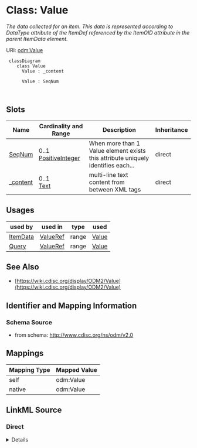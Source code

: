# Class: Value


_The data collected for an item. This data is represented according to DataType attribute of the ItemDef referenced by the ItemOID attribute in the parent ItemData element._





URI: [odm:Value](http://www.cdisc.org/ns/odm/v2.0/Value)



```mermaid
 classDiagram
    class Value
      Value : _content
        
      Value : SeqNum
        
      
```




<!-- no inheritance hierarchy -->


## Slots

| Name | Cardinality and Range | Description | Inheritance |
| ---  | --- | --- | --- |
| [SeqNum](SeqNum.md) | 0..1 <br/> [PositiveInteger](PositiveInteger.md) | When more than 1 Value element exists this attribute uniquely identifies each... | direct |
| [_content](_content.md) | 0..1 <br/> [Text](Text.md) | multi-line text content from between XML tags | direct |





## Usages

| used by | used in | type | used |
| ---  | --- | --- | --- |
| [ItemData](ItemData.md) | [ValueRef](ValueRef.md) | range | [Value](Value.md) |
| [Query](Query.md) | [ValueRef](ValueRef.md) | range | [Value](Value.md) |






## See Also

* [https://wiki.cdisc.org/display/ODM2/Value](https://wiki.cdisc.org/display/ODM2/Value)

## Identifier and Mapping Information







### Schema Source


* from schema: http://www.cdisc.org/ns/odm/v2.0





## Mappings

| Mapping Type | Mapped Value |
| ---  | ---  |
| self | odm:Value |
| native | odm:Value |





## LinkML Source

<!-- TODO: investigate https://stackoverflow.com/questions/37606292/how-to-create-tabbed-code-blocks-in-mkdocs-or-sphinx -->

### Direct

<details>
```yaml
name: Value
description: The data collected for an item. This data is represented according to
  DataType attribute of the ItemDef referenced by the ItemOID attribute in the parent
  ItemData element.
from_schema: http://www.cdisc.org/ns/odm/v2.0
see_also:
- https://wiki.cdisc.org/display/ODM2/Value
slots:
- SeqNum
- _content
slot_usage:
  SeqNum:
    name: SeqNum
    description: 'When more than 1 Value element exists this attribute uniquely identifies
      each Value and defines the order of a Value in a list of Values. '
    comments:
    - "Conditional Required when the parent ItemData has more than one Value element.\
      \ \nMust be unique within the ItemData element."
    domain_of:
    - Annotation
    - Value
    range: positiveInteger
  _content:
    name: _content
    domain_of:
    - TranslatedText
    - CheckValue
    - Code
    - WorkflowEnd
    - UserName
    - Prefix
    - Suffix
    - FullName
    - GivenName
    - FamilyName
    - StreetName
    - HouseNumber
    - City
    - StateProv
    - Country
    - PostalCode
    - OtherText
    - Meaning
    - LegalReason
    - DateTimeStamp
    - ReasonForChange
    - SourceID
    - FlagValue
    - FlagType
    - Value
    range: text
class_uri: odm:Value

```
</details>

### Induced

<details>
```yaml
name: Value
description: The data collected for an item. This data is represented according to
  DataType attribute of the ItemDef referenced by the ItemOID attribute in the parent
  ItemData element.
from_schema: http://www.cdisc.org/ns/odm/v2.0
see_also:
- https://wiki.cdisc.org/display/ODM2/Value
slot_usage:
  SeqNum:
    name: SeqNum
    description: 'When more than 1 Value element exists this attribute uniquely identifies
      each Value and defines the order of a Value in a list of Values. '
    comments:
    - "Conditional Required when the parent ItemData has more than one Value element.\
      \ \nMust be unique within the ItemData element."
    domain_of:
    - Annotation
    - Value
    range: positiveInteger
  _content:
    name: _content
    domain_of:
    - TranslatedText
    - CheckValue
    - Code
    - WorkflowEnd
    - UserName
    - Prefix
    - Suffix
    - FullName
    - GivenName
    - FamilyName
    - StreetName
    - HouseNumber
    - City
    - StateProv
    - Country
    - PostalCode
    - OtherText
    - Meaning
    - LegalReason
    - DateTimeStamp
    - ReasonForChange
    - SourceID
    - FlagValue
    - FlagType
    - Value
    range: text
attributes:
  SeqNum:
    name: SeqNum
    description: 'When more than 1 Value element exists this attribute uniquely identifies
      each Value and defines the order of a Value in a list of Values. '
    comments:
    - "Conditional Required when the parent ItemData has more than one Value element.\
      \ \nMust be unique within the ItemData element."
    from_schema: http://www.cdisc.org/ns/odm/v2.0
    rank: 1000
    alias: SeqNum
    owner: Value
    domain_of:
    - Annotation
    - Value
    range: positiveInteger
  _content:
    name: _content
    description: multi-line text content from between XML tags
    from_schema: http://www.cdisc.org/ns/odm/v2.0
    rank: 1000
    alias: _content
    owner: Value
    domain_of:
    - TranslatedText
    - CheckValue
    - Code
    - WorkflowEnd
    - UserName
    - Prefix
    - Suffix
    - FullName
    - GivenName
    - FamilyName
    - StreetName
    - HouseNumber
    - City
    - StateProv
    - Country
    - PostalCode
    - OtherText
    - Meaning
    - LegalReason
    - DateTimeStamp
    - ReasonForChange
    - SourceID
    - FlagValue
    - FlagType
    - Value
    range: text
    inlined: true
class_uri: odm:Value

```
</details>
